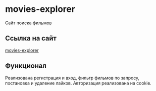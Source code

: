 # movies-explorer
Сайт поиска фильмов

## Ссылка на сайт
[movies-explorer](https://movies-explorer.eshenok.nomoredomains.club)

## Функционал
Реализована регистрация и вход, фильтр фильмов по запросу, постановка и удаление лайков. Авторизация реализована на cookie.

